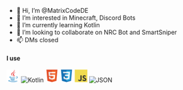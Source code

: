 - 👋 Hi, I’m @MatrixCodeDE
- 👀 I’m interested in Minecraft, Discord Bots
- 🌱 I’m currently learning Kotlin
- 💞️ I’m looking to collaborate on NRC Bot and SmartSniper
- 📫 DMs closed

<h4 align="left">I use</h4>
<p align="left"> </a> <img src="https://raw.githubusercontent.com/devicons/devicon/master/icons/java/java-original.svg" alt="Java" width="30" height="30"/> <img src="https://www.vectorlogo.zone/logos/kotlinlang/kotlinlang-icon.svg" alt="Kotlin" width="30" height="30"/> <img src="https://raw.githubusercontent.com/devicons/devicon/master/icons/html5/html5-original.svg" alt="HTML 5" width="30" height="30"/> <img src="https://raw.githubusercontent.com/devicons/devicon/master/icons/css3/css3-original.svg" alt="css3" width="30" height="30"/> <img src="https://raw.githubusercontent.com/devicons/devicon/master/icons/javascript/javascript-original.svg" alt="JavaScript" width="30" height="30"/> <img src="https://cdn.worldvectorlogo.com/logos/json.svg" alt="JSON" width="30" height="30"/>
